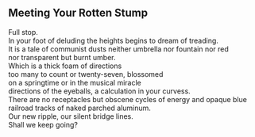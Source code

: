 Meeting Your Rotten Stump
-------------------------
Full stop.  
In your foot of deluding the heights begins to dream of treading.  
It is a tale of communist dusts neither umbrella nor fountain nor red  
nor transparent but burnt umber.  
Which is a thick foam of directions  
too many to count or twenty-seven, blossomed  
on a springtime or in the musical miracle  
directions of the eyeballs, a calculation in your curvess.  
There are no receptacles but obscene cycles of energy and opaque blue  
railroad tracks of naked parched aluminum.  
Our new ripple, our silent bridge lines.  
Shall we keep going?  
